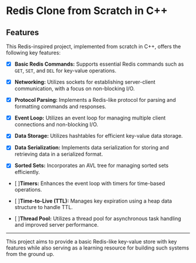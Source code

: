 # Redis Clone from Scratch in C++

## Features

This Redis-inspired project, implemented from scratch in C++, offers the following key features:

- [x] **Basic Redis Commands:** Supports essential Redis commands such as `GET`, `SET`, and `DEL` for key-value operations.

- [x] **Networking:** Utilizes sockets for establishing server-client communication, with a focus on non-blocking I/O.

- [x] **Protocol Parsing:** Implements a Redis-like protocol for parsing and formatting commands and responses.

- [x] **Event Loop:** Utilizes an event loop for managing multiple client connections and non-blocking I/O.

- [x] **Data Storage:** Utilizes hashtables for efficient key-value data storage.

- [x] **Data Serialization:** Implements data serialization for storing and retrieving data in a serialized format.

- [x] **Sorted Sets:** Incorporates an AVL tree for managing sorted sets efficiently.

- [ ]**Timers:** Enhances the event loop with timers for time-based operations.

- [ ]**Time-to-Live (TTL):** Manages key expiration using a heap data structure to handle TTL.

- [ ]**Thread Pool:** Utilizes a thread pool for asynchronous task handling and improved server performance.

---

This project aims to provide a basic Redis-like key-value store with key features while also serving as a learning resource for building such systems from the ground up.

